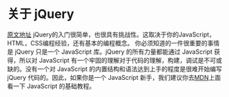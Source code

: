 # 关于 jQuery
[原文地址](http://learn.jquery.com/about-jquery/)
jQuery的入门很简单，也很具有挑战性。这取决于你的JavaScript，HTML，CSS编程经验，还有基本的编程概念。
你必须知道的一件很重要的事情是 jQuery 只是一个 JavaScript 库。jQuery 的所有力量都能通过 JavaScript 获得，所以对 JavaScript 有一个牢固的理解对于代码的理解，构建，调试是不可或缺的。没有一个对 JavaScript 的内置结构和语法达到上手的程度是很难开始编写 jQuery 代码的。因此，如果你是一个 JavaScript 新手，我们建议你去[MDN](https://developer.mozilla.org/en-US/Learn/Getting_started_with_the_web/JavaScript_basics)上面看一下 JavaScript 的基础教程。
